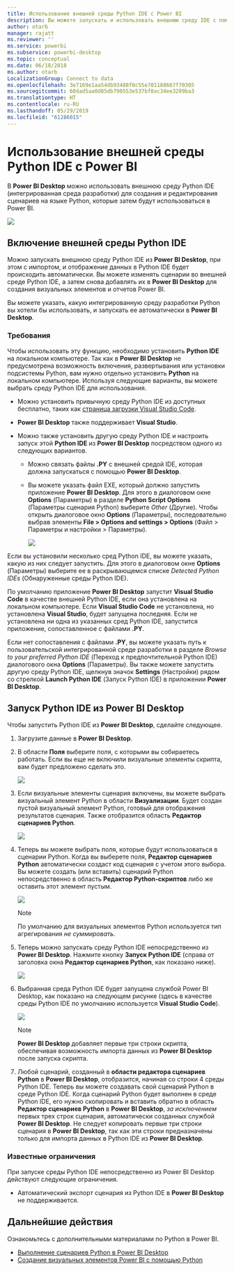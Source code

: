 ```yaml
---
title: Использование внешней среды Python IDE с Power BI
description: Вы можете запускать и использовать внешнюю среду IDE с помощью Power BI.
author: otarb
manager: rajatt
ms.reviewer: ''
ms.service: powerbi
ms.subservice: powerbi-desktop
ms.topic: conceptual
ms.date: 06/18/2018
ms.author: otarb
LocalizationGroup: Connect to data
ms.openlocfilehash: 3e7169e1aa54db93488f0c55e701188667f70305
ms.sourcegitcommit: 60dad5aa0d85db790553e537bf8ac34ee3289ba3
ms.translationtype: HT
ms.contentlocale: ru-RU
ms.lasthandoff: 05/29/2019
ms.locfileid: "61286015"
---
```

# <a name="use-an-external-python-ide-with-power-bi"></a>Использование внешней среды Python IDE с Power BI
В **Power BI Desktop** можно использовать внешнюю среду Python IDE (интегрированная среда разработки) для создания и редактирования сценариев на языке Python, которые затем будут использоваться в Power BI.

![](media/desktop-python-ide/python-ide-1.png)

## <a name="enable-an-external-python-ide"></a>Включение внешней среды Python IDE
Можно запускать внешнюю среду Python IDE из **Power BI Desktop**, при этом с импортом, и отображение данных в Python IDE будет происходить автоматически. Вы можете изменять сценарии во внешней среде Python IDE, а затем снова добавлять их в **Power BI Desktop** для создания визуальных элементов и отчетов Power BI.

Вы можете указать, какую интегрированную среду разработки Python вы хотели бы использовать, и запускать ее автоматически в **Power BI Desktop**.

### <a name="requirements"></a>Требования
Чтобы использовать эту функцию, необходимо установить **Python IDE** на локальном компьютере. Так как в **Power BI Desktop** не предусмотрена возможность включения, развертывания или установки подсистемы Python, вам нужно отдельно установить **Python** на локальном компьютере. Используя следующие варианты, вы можете выбрать среду Python IDE для использования.

* Можно установить привычную среду Python IDE из доступных бесплатно, таких как [страница загрузки Visual Studio Code](https://code.visualstudio.com/download/).
* **Power BI Desktop** также поддерживает **Visual Studio**.
* Можно также установить другую среду Python IDE и настроить запуск этой **Python IDE** из **Power BI Desktop** посредством одного из следующих вариантов.
  
  * Можно связать файлы **.PY** с внешней средой IDE, которая должна запускаться с помощью **Power BI Desktop**.
  * Вы можете указать файл EXE, который должно запустить приложение **Power BI Desktop**. Для этого в диалоговом окне **Options** (Параметры) в разделе **Python Script Options** (Параметры сценария Python) выберите *Other* (Другие). Чтобы открыть диалоговое окно **Options** (Параметры), последовательно выбрав элементы **File > Options and settings > Options** (Файл > Параметры и настройки > Параметры).
    
    ![](media/desktop-python-ide/python-ide-2.png)

Если вы установили несколько сред Python IDE, вы можете указать, какую из них следует запустить. Для этого в диалоговом окне **Options** (Параметры) выберите ее в раскрывающемся списке *Detected Python IDEs* (Обнаруженные среды Python IDE).

По умолчанию приложение **Power BI Desktop** запустит **Visual Studio Code** в качестве внешней Python IDE, если она установлена на локальном компьютере. Если **Visual Studio Code** не установлена, но установлена **Visual Studio**, будет запущена последняя. Если не установлена ни одна из указанных сред Python IDE, запустится приложение, сопоставленное с файлами **.PY**.

Если нет сопоставления с файлами **.PY**, вы можете указать путь к пользовательской интегрированной среде разработки в разделе *Browse to your preferred Python IDE* (Переход к предпочтительной Python IDE) диалогового окна **Options** (Параметры). Вы также можете запустить другую среду Python IDE, щелкнув значок **Settings** (Настройки) рядом со стрелкой **Launch Python IDE** (Запуск Python IDE) в приложении **Power BI Desktop**.

## <a name="launch-a-python-ide-from-power-bi-desktop"></a>Запуск Python IDE из Power BI Desktop
Чтобы запустить Python IDE из **Power BI Desktop**, сделайте следующее.

1. Загрузите данные в **Power BI Desktop**.
2. В области **Поля** выберите поля, с которыми вы собираетесь работать. Если вы еще не включили визуальные элементы скрипта, вам будет предложено сделать это.
   
   ![](media/desktop-python-ide/python-ide-3.png)
3. Если визуальные элементы сценария включены, вы можете выбрать визуальный элемент Python в области **Визуализации**. Будет создан пустой визуальный элемент Python, готовый для отображения результатов сценария. Также отобразится область **Редактор сценариев Python**.
   
   ![](media/desktop-python-ide/python-ide-4.png)
4. Теперь вы можете выбрать поля, которые будут использоваться в сценарии Python. Когда вы выберете поля, **Редактор сценариев Python** автоматически создаст код сценария с учетом этого выбора. Вы можете создать (или вставить) сценарий Python непосредственно в область **Редактор Python-скриптов** либо же оставить этот элемент пустым.
   
   ![](media/desktop-python-ide/python-ide-5.png)
   
   > [!NOTE]
   > По умолчанию для визуальных элементов Python используется тип агрегирования *не суммировать*.
   > 
   > 
5. Теперь можно запускать среду Python IDE непосредственно из **Power BI Desktop**. Нажмите кнопку **Запуск Python IDE** (справа от заголовка окна **Редактор сценариев Python**, как показано ниже).
   
   ![](media/desktop-python-ide/python-ide-6.png)
6. Выбранная среда Python IDE будет запущена службой Power BI Desktop, как показано на следующем рисунке (здесь в качестве среды Python IDE по умолчанию используется **Visual Studio Code**).
   
   ![](media/desktop-python-ide/python-ide-7.png)
   
   > [!NOTE]
   > **Power BI Desktop** добавляет первые три строки скрипта, обеспечивая возможность импорта данных из **Power BI Desktop** после запуска скрипта.
   > 
   > 
7. Любой сценарий, созданный в **области редактора сценариев Python** в **Power BI Desktop**, отобразится, начиная со строки 4 среды Python IDE. Теперь вы можете создавать свой сценарий Python в среде Python IDE. Когда сценарий Python будет выполнен в среде Python IDE, его нужно скопировать и вставить обратно в область **Редактор сценариев Python** в **Power BI Desktop**, *за исключением* первых трех строк сценария, автоматически созданных службой **Power BI Desktop**. Не следует копировать первые три строки сценария в **Power BI Desktop**, так как эти строки предназначены только для импорта данных в Python IDE из **Power BI Desktop**.

### <a name="known-limitations"></a>Известные ограничения
При запуске среды Python IDE непосредственно из Power BI Desktop действуют следующие ограничения.

* Автоматический экспорт сценария из Python IDE в **Power BI Desktop** не поддерживается.

## <a name="next-steps"></a>Дальнейшие действия
Ознакомьтесь с дополнительными материалами по Python в Power BI.

* [Выполнение сценариев Python в Power BI Desktop](desktop-python-scripts.md)
* [Создание визуальных элементов Power BI с помощью Python](desktop-python-visuals.md)

